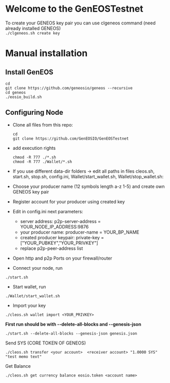 # Welcome to the GenEOSTestnet


To create your GENEOS key pair you can use clgeneos command (need already installed GENEOS)  
`./clgeneos.sh create key ` 


# Manual installation

## Install GenEOS

```
cd
git clone https://github.com/geneosio/geneos --recursive    
cd geneos  
./eosio_build.sh   
```  

## Configuring Node

- Clone all files from this repo:
  ```
  cd
  git clone https://github.com/GenEOSIO/GenEOSTestnet
  ```   
- add execution rights  
  ```
  chmod -R 777 ./*.sh   
  chmod -R 777 ./Wallet/*.sh 
  ```  

- If you use different data-dir folders -> edit all paths in files cleos.sh, start.sh, stop.sh, config.ini, Wallet/start_wallet.sh, Wallet/stop_wallet.sh:


- Choose your producer name (12 symbols length a-z 1-5) and create own GENEOS key pair  
- Register account for your producer using created key
  
- Edit in config.ini next parameters:  
  - server address: p2p-server-address = YOUR_NODE_IP_ADDRESS:9876  
  - your producer name: producer-name = YOUR_BP_NAME  
  - created producer keypair: private-key = ["YOUR_PUBKEY","YOUR_PRIVKEY"]  
  - replace p2p-peer-address list  
  
- Open http and p2p Ports on your firewall/router  
- Connect your node, run 
```
./start.sh  
```
- Start wallet, run 
```
./Wallet/start_wallet.sh  
```
- Import your key 
```
./cleos.sh wallet import <YOUR_PRIVKEY>
```


**First run should be with --delete-all-blocks and --genesis-json**  
```
./start.sh --delete-all-blocks --genesis-json genesis.json
```  



Send SYS (CORE TOKEN OF GENEOS)
```
./cleos.sh transfer <your account>  <receiver account> "1.0000 SYS" "test memo text"
```
Get Balance  
```
./cleos.sh get currency balance eosio.token <account name>
```
